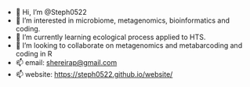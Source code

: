- 👋 Hi, I’m @Steph0522
- 👀 I’m interested in microbiome, metagenomics, bioinformatics and coding.
- 🌱 I’m currently learning ecological process applied to HTS. 
- 💞️ I’m looking to collaborate on metagenomics and metabarcoding and coding in R
- 📫 email: shereirap@gmail.com
- 📫 website: https://steph0522.github.io/website/
<!---
Steph0522/Steph0522 is a ✨ special ✨ repository because its `README.md` (this file) appears on your GitHub profile.
You can click the Preview link to take a look at your changes.
--->
